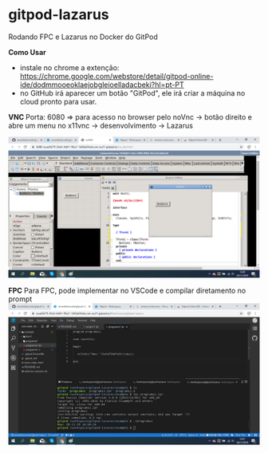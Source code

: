 # gitpod-lazarus
Rodando FPC e Lazarus no Docker do GitPod

<b>Como Usar</b>
- instale no chrome a extenção: https://chrome.google.com/webstore/detail/gitpod-online-ide/dodmmooeoklaejobgleioelladacbeki?hl=pt-PT
- no GitHub irá aparecer um botão "GitPod", ele irá criar a máquina no cloud pronto para usar.

<b> VNC </b>
Porta: 6080 => para acesso no browser pelo noVnc -> botão direito e abre um menu no x11vnc -> desenvolvimento -> Lazarus

<img src="img/gitpod_lazarus.png">

<b>FPC</b>
Para FPC, pode implementar no VSCode e compilar diretamento no prompt
<img src="img/gitpod_fpc.png">

